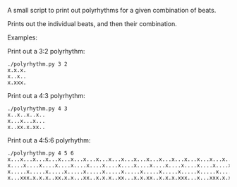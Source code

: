 A small script to print out polyrhythms for a given combination of beats.

Prints out the individual beats, and then their combination.

Examples:

Print out a 3:2 polyrhythm:
```
./polyrhythm.py 3 2
x.x.x.
x..x..
x.xxx.
```

Print out a 4:3 polyrhythm:
```
./polyrhythm.py 4 3
x..x..x..x..
x...x...x...
x..xx.x.xx..
```

Print out a 4:5:6 polyrhythm:
```
./polyrhythm.py 4 5 6
x...x...x...x...x...x...x...x...x...x...x...x...x...x...x...x...x...x...x...x...x...x...x...x...x...x...x...x...x...x...
x....x....x....x....x....x....x....x....x....x....x....x....x....x....x....x....x....x....x....x....x....x....x....x....
x.....x.....x.....x.....x.....x.....x.....x.....x.....x.....x.....x.....x.....x.....x.....x.....x.....x.....x.....x.....
x...xxx.x.x.x..xx.x.x...xx..x.x.x..xx...x.x.xx..x.x.x.xxx...x...xxx.x.x.x..xx.x.x...xx..x.x.x..xx...x.x.xx..x.x.x.xxx...
```
